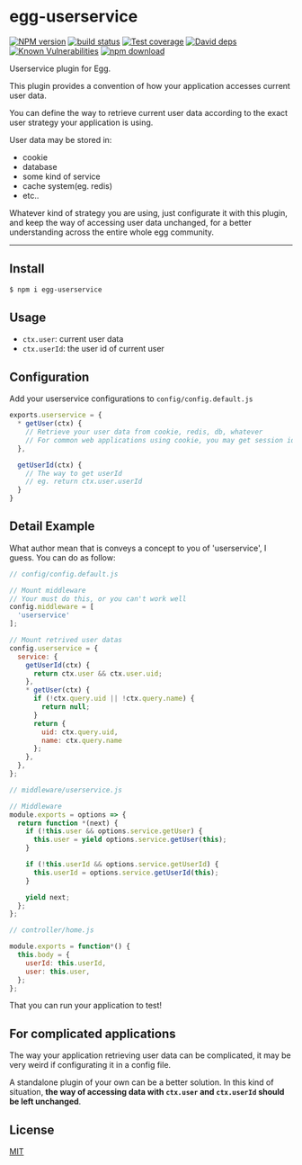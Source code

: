 # egg-userservice

[![NPM version][npm-image]][npm-url]
[![build status][travis-image]][travis-url]
[![Test coverage][codecov-image]][codecov-url]
[![David deps][david-image]][david-url]
[![Known Vulnerabilities][snyk-image]][snyk-url]
[![npm download][download-image]][download-url]

[npm-image]: https://img.shields.io/npm/v/egg-userservice.svg?style=flat-square
[npm-url]: https://npmjs.org/package/egg-userservice
[travis-image]: https://img.shields.io/travis/eggjs/egg-userservice.svg?style=flat-square
[travis-url]: https://travis-ci.org/eggjs/egg-userservice
[codecov-image]: https://codecov.io/github/eggjs/egg-userservice/coverage.svg?branch=master
[codecov-url]: https://codecov.io/github/eggjs/egg-userservice?branch=master
[david-image]: https://img.shields.io/david/eggjs/egg-userservice.svg?style=flat-square
[david-url]: https://david-dm.org/eggjs/egg-userservice
[snyk-image]: https://snyk.io/test/npm/egg-userservice/badge.svg?style=flat-square
[snyk-url]: https://snyk.io/test/npm/egg-userservice
[download-image]: https://img.shields.io/npm/dm/egg-userservice.svg?style=flat-square
[download-url]: https://npmjs.org/package/egg-userservice

Userservice plugin for Egg.

This plugin provides a convention of how your application accesses current user data.

You can define the way to retrieve current user data according to the exact user
strategy your application is using.

User data may be stored in:

- cookie
- database
- some kind of service
- cache system(eg. redis)
- etc..

Whatever kind of strategy you are using, just configurate it with this plugin, and keep
the way of accessing user data unchanged, for a better understanding across the entire whole
egg community.


---

## Install

```bash
$ npm i egg-userservice
```

## Usage

- `ctx.user`: current user data
- `ctx.userId`: the user id of current user

## Configuration

Add your userservice configurations to `config/config.default.js`

```js
exports.userservice = {
  * getUser(ctx) {
    // Retrieve your user data from cookie, redis, db, whatever
    // For common web applications using cookie, you may get session id with ctx.cookies
  },

  getUserId(ctx) {
    // The way to get userId
    // eg. return ctx.user.userId
  }
}
```

## Detail Example
What author mean that is conveys a concept to you of 'userservice', I guess.
You can do as follow:

```js
// config/config.default.js

// Mount middleware
// Your must do this, or you can't work well
config.middleware = [
  'userservice'
];

// Mount retrived user datas
config.userservice = {
  service: {
    getUserId(ctx) {
      return ctx.user && ctx.user.uid;
    },
    * getUser(ctx) {
      if (!ctx.query.uid || !ctx.query.name) {
        return null;
      }
      return {
        uid: ctx.query.uid,
        name: ctx.query.name
      };
    },
  },
};
```


```js
// middleware/userservice.js

// Middleware
module.exports = options => {
  return function *(next) {
    if (!this.user && options.service.getUser) {
      this.user = yield options.service.getUser(this);
    }

    if (!this.userId && options.service.getUserId) {
      this.userId = options.service.getUserId(this);
    }

    yield next;
  };
};
```


```js
// controller/home.js

module.exports = function*() {
  this.body = {
    userId: this.userId,
    user: this.user,
  };
};
```

That you can run your application to test!

## For complicated applications

The way your application retrieving user data can be complicated, it may be very weird
if configurating it in a config file.

A standalone plugin of your own can be a better solution. In this kind of situation,
__the way of accessing data with `ctx.user` and `ctx.userId` should be left unchanged__.

## License

[MIT](LICENSE)
